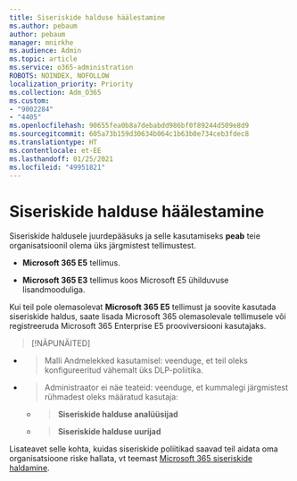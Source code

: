 ```yaml
---
title: Siseriskide halduse häälestamine
ms.author: pebaum
author: pebaum
manager: mnirkhe
ms.audience: Admin
ms.topic: article
ms.service: o365-administration
ROBOTS: NOINDEX, NOFOLLOW
localization_priority: Priority
ms.collection: Adm_O365
ms.custom:
- "9002284"
- "4405"
ms.openlocfilehash: 90655fea0b8a7debabdd986bf0f89244d509e8d9
ms.sourcegitcommit: 605a73b159d30634b064c1b63b0e734ceb3fdec8
ms.translationtype: HT
ms.contentlocale: et-EE
ms.lasthandoff: 01/25/2021
ms.locfileid: "49951821"
---
```

# <a name="set-up-insider-risk-management"></a>Siseriskide halduse häälestamine

Siseriskide haldusele juurdepääsuks ja selle kasutamiseks **peab** teie organisatsioonil olema üks järgmistest tellimustest.

- **Microsoft 365 E5** tellimus.

- **Microsoft 365 E3** tellimus koos Microsoft E5 ühilduvuse lisandmooduliga.

Kui teil pole olemasolevat **Microsoft 365 E5** tellimust ja soovite kasutada siseriskide haldus, saate lisada Microsoft 365 olemasolevale tellimusele või registreeruda Microsoft 365 Enterprise E5 prooviversiooni kasutajaks.

> [!NÄPUNÄITED]
- > Malli Andmelekked kasutamisel: veenduge, et teil oleks konfigureeritud vähemalt üks DLP-poliitika.
- > Administraator ei näe teateid: veenduge, et kummalegi järgmistest rühmadest oleks määratud kasutaja:
    - >**Siseriskide halduse analüüsijad**
    - >**Siseriskide halduse uurijad**

Lisateavet selle kohta, kuidas siseriskide poliitikad saavad teil aidata oma organisatsioone riske hallata, vt teemast [Microsoft 365 siseriskide haldamine](https://go.microsoft.com/fwlink/?linkid=2123907).

